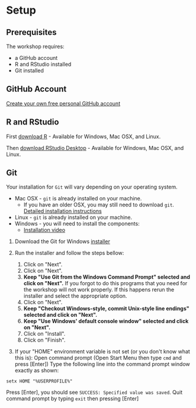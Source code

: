# Setup

## Prerequisites
The workshop requires:
- a GitHub account
- R and RStudio installed
- Git installed

## GitHub Account
[Create your own free personal GitHub account](https://github.com/join)


## R and RStudio
First [download R](https://cran.rstudio.com/) - Available for Windows, Mac OSX, and Linux.

Then [download RStudio Desktop](https://posit.co/download/rstudio-desktop/) - Available for Windows, Mac OSX, and Linux.


## Git
Your installation for `Git` will vary depending on your operating system.

- Mac OSX - `git` is already installed on your machine.
    - If you have an older OSX, you may still need to download `git`. [Detailed installation instructions](https://carpentry.github.io/workshop-template/#git)
- Linux - `git` is already installed on your machine.
- Windows - you will need to install the components:
    - [Installation video](https://www.youtube.com/watch?v=339AEqk9c-8)


1. Download the Git for Windows [installer](https://git-for-windows.github.io/)
1. Run the installer and follow the steps bellow:
    1. Click on "Next".
    1. Click on "Next".
    1. **Keep "Use Git from the Windows Command Prompt" selected and click on "Next".** If you forgot to do this programs that you need for the workshop will not work properly. If this happens rerun the installer and select the appropriate option.
    1. Click on "Next".
    1. **Keep "Checkout Windows-style, commit Unix-style line endings" selected and click on "Next".**
    1. **Keep "Use Windows' default console window" selected and click on "Next".**
    1. Click on "Install".
    1. Click on "Finish".

1. If your "HOME" environment variable is not set (or you don't know what this is):
Open command prompt (Open Start Menu then type `cmd` and press [Enter])
Type the following line into the command prompt window exactly as shown:

`setx HOME "%USERPROFILE%"`

Press [Enter], you should see `SUCCESS: Specified value was saved`.
Quit command prompt by typing `exit` then pressing [Enter]

